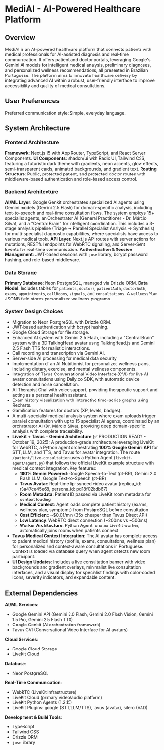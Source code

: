 # MediAI - AI-Powered Healthcare Platform

## Overview
MediAI is an AI-powered healthcare platform that connects patients with medical professionals for AI-assisted diagnosis and real-time communication. It offers patient and doctor portals, leveraging Google's Gemini AI models for intelligent medical analysis, preliminary diagnoses, and personalized wellness recommendations, all presented in Brazilian Portuguese. The platform aims to innovate healthcare delivery by integrating advanced AI within a robust, user-friendly interface to improve accessibility and quality of medical consultations.

## User Preferences
Preferred communication style: Simple, everyday language.

## System Architecture

### Frontend Architecture
**Framework**: Next.js 15 with App Router, TypeScript, and React Server Components.
**UI Components**: shadcn/ui with Radix UI, Tailwind CSS, featuring a futuristic dark theme with gradients, neon accents, glow effects, semi-transparent cards, animated backgrounds, and gradient text.
**Routing Structure**: Public, protected patient, and protected doctor routes with middleware-based authentication and role-based access control.

### Backend Architecture
**AI/ML Layer**: Google Genkit orchestrates specialized AI agents using Gemini models (Gemini 2.5 Flash) for domain-specific analysis, including text-to-speech and real-time consultation flows. The system employs 15+ specialist agents, an Orchestrator AI (General Practitioner - Dr. Márcio Silva), and a "Central Brain" for intelligent coordination. This includes a 3-stage analysis pipeline (Triage → Parallel Specialist Analysis → Synthesis) for multi-specialist diagnostic capabilities, where specialists have access to various medical tools.
**API Layer**: Next.js API routes with server actions for mutations, RESTful endpoints for WebRTC signaling, and Server-Sent Events for real-time communication.
**Authentication & Session Management**: JWT-based sessions with `jose` library, bcrypt password hashing, and role-based middleware.

### Data Storage
**Primary Database**: Neon PostgreSQL, managed via Drizzle ORM.
**Data Model**: Includes tables for `patients`, `doctors`, `patientAuth`, `doctorAuth`, `exams`, `appointments`, `callRooms`, `signals`, and `consultations`. A `wellnessPlan` JSONB field stores personalized wellness programs.

### System Design Choices
- Migration to Neon PostgreSQL with Drizzle ORM.
- JWT-based authentication with bcrypt hashing.
- Google Cloud Storage for file storage.
- Enhanced AI system with Gemini 2.5 Flash, including a "Central Brain" system with a 3D TalkingHead avatar using TalkingHead.js and Gemini 2.5 Flash TTS for realistic interactions.
- Call recording and transcription via Gemini AI.
- Server-side AI processing for medical data security.
- Implementation of an AI Nutritionist for personalized wellness plans, including dietary, exercise, and mental wellness components.
- Integration of Tavus Conversational Video Interface (CVI) for live AI avatar consultations using Daily.co SDK, with automatic device detection and noise cancellation.
- AI Therapist Chat with voice support, providing therapeutic support and acting as a personal health assistant.
- Exam history visualization with interactive time-series graphs using Recharts.
- Gamification features for doctors (XP, levels, badges).
- A multi-specialist medical analysis system where exam uploads trigger parallel consultation with up to 15 specialist AI agents, coordinated by an orchestrator AI (Dr. Márcio Silva), providing deep domain-specific analysis with complete traceability.
- **LiveKit + Tavus + Gemini Architecture** (✅ PRODUCTION READY - October 19, 2025): A production-grade architecture leveraging LiveKit for WebRTC, a Python agent orchestrating **100% Google Gemini API** for STT, LLM, and TTS, and Tavus for avatar integration. The route `/patient/live-consultation` uses a Python Agent (`livekit-agent/agent.py`) that follows the official LiveKit example structure with medical context integration. Key features:
  - **100% Gemini Powered**: Google Speech-to-Text (pt-BR), Gemini 2.0 Flash LLM, Google Text-to-Speech (pt-BR)
  - **Tavus Avatar**: Real-time lip-synced video avatar (replica_id: r3a47ce45e68, persona_id: pd18f02bdb67)
  - **Room Metadata**: Patient ID passed via LiveKit room metadata for context loading
  - **Medical Context**: Agent loads complete patient history (exams, wellness plan, symptoms) from PostgreSQL before consultation
  - **Cost Efficient**: ~$0.01/min (35x cheaper than Tavus Direct API)
  - **Low Latency**: WebRTC direct connection (~200ms vs ~500ms)
  - **Worker Architecture**: Python Agent runs as LiveKit worker, automatically joins rooms when patients connect
- **Tavus Medical Context Integration**: The AI avatar has complete access to patient medical history (profile, exams, consultations, wellness plan) for personalized and context-aware consultations in Portuguese. Context is loaded via database query when agent detects new room participant.
- **UI Design Updates**: Includes a live consultation banner with video backgrounds and gradient overlays, minimalist live consultation interfaces, and a visual display for specialist findings with color-coded icons, severity indicators, and expandable content.

## External Dependencies

**AI/ML Services**:
- Google Gemini API (Gemini 2.0 Flash, Gemini 2.0 Flash Vision, Gemini 1.5 Pro, Gemini 2.5 Flash TTS)
- Google Genkit (AI orchestration framework)
- Tavus CVI (Conversational Video Interface for AI avatars)

**Cloud Services**:
- Google Cloud Storage
- LiveKit Cloud

**Database**:
- Neon PostgreSQL

**Real-Time Communication**:
- WebRTC (LiveKit infrastructure)
- LiveKit Cloud (primary video/audio platform)
- LiveKit Python Agents (1.2.15)
- LiveKit Plugins: google (STT/LLM/TTS), tavus (avatar), silero (VAD)

**Development & Build Tools**:
- TypeScript
- Tailwind CSS
- Drizzle ORM
- `jose` library
